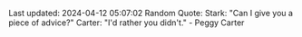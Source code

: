 Last updated: 2024-04-12 05:07:02
Random Quote: Stark: "Can I give you a piece of advice?"
Carter: "I'd rather you didn't." - Peggy Carter